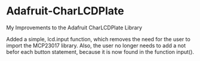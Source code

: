 Adafruit-CharLCDPlate
=====================

My Improvements to the Adafruit CharLCDPlate Library

Added a simple, lcd.input function, which removes the need for the user to import the MCP23017 library.
Also, the user no longer needs to add a not befor each button statement, because it is now found in the function input().